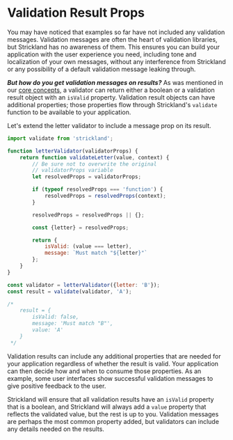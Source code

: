 # Validation Result Props

You may have noticed that examples so far have not included any validation messages. Validation messages are often the heart of validation libraries, but Strickland has no awareness of them. This ensures you can build your application with the user experience you need, including tone and localization of your own messages, without any interference from Strickland or any possibility of a default validation message leaking through.

_**But how do you get validation messages on results?**_ As was mentioned in our [core concepts](../introduction/), a validator can return either a boolean or a validation result object with an `isValid` property. Validation result objects can have additional properties; those properties flow through Strickland's `validate` function to be available to your application.

Let's extend the letter validator to include a message prop on its result.

```jsx
import validate from 'strickland';

function letterValidator(validatorProps) {
    return function validateLetter(value, context) {
        // Be sure not to overwrite the original
        // validatorProps variable
        let resolvedProps = validatorProps;

        if (typeof resolvedProps === 'function') {
            resolvedProps = resolvedProps(context);
        }

        resolvedProps = resolvedProps || {};

        const {letter} = resolvedProps;

        return {
            isValid: (value === letter),
            message: `Must match "${letter}"`
        };
    }
}

const validator = letterValidator({letter: 'B'});
const result = validate(validator, 'A');

/*
    result = {
        isValid: false,
        message: 'Must match "B"',
        value: 'A'
    }
 */
```

Validation results can include any additional properties that are needed for your application regardless of whether the result is valid. Your application can then decide how and when to consume those properties. As an example, some user interfaces show successful validation messages to give positive feedback to the user.

Strickland will ensure that all validation results have an `isValid` property that is a boolean, and Strickland will always add a `value` property that reflects the validated value, but the rest is up to you. Validation messages are perhaps the most common property added, but validators can include any details needed on the results.

